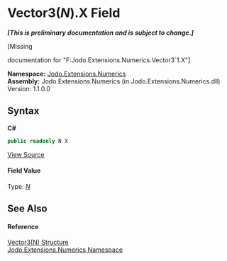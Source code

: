 # Vector3(*N*).X Field
 _**\[This is preliminary documentation and is subject to change.\]**_

\[Missing <summary> documentation for "F:Jodo.Extensions.Numerics.Vector3`1.X"\]

**Namespace:**&nbsp;<a href="N_Jodo_Extensions_Numerics">Jodo.Extensions.Numerics</a><br />**Assembly:**&nbsp;Jodo.Extensions.Numerics (in Jodo.Extensions.Numerics.dll) Version: 1.1.0.0

## Syntax

**C#**<br />
``` C#
public readonly N X
```

<a href="https://github.com/JosephJShort/Jodo.Extensions/blob/main/src/Jodo.Extensions.Numerics/Vector3.cs" rel="noopener noreferrer" title="View the source code">View Source</a><br />

#### Field Value
Type: <a href="T_Jodo_Extensions_Numerics_Vector3_1">*N*</a>

## See Also


#### Reference
<a href="T_Jodo_Extensions_Numerics_Vector3_1">Vector3(N) Structure</a><br /><a href="N_Jodo_Extensions_Numerics">Jodo.Extensions.Numerics Namespace</a><br />